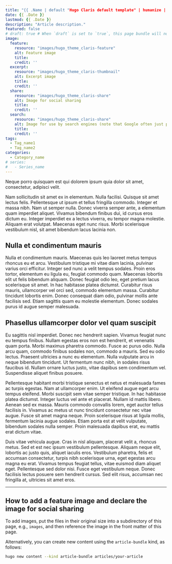 ```yaml
---
title: "{{ .Name | default "Hugo Claris default template" | humanize | strings.FirstUpper }}"
date: {{ .Date }}
lastmod: {{ .Date }}
description: "Article description."
featured: false
# draft: true # When `draft` is set to `true`, this page bundle will not be rendered unless you pass the option `--buildDrafts` to `hugo`
image:
  feature: 
    resource: "images/hugo_theme_claris-feature"
    alt: Feature image
    title: 
    credit: ''
  excerpt: 
    resource: "images/hugo_theme_claris-thumbnail"
    alt: Excerpt image
    title: 
    credit: ''
  share: 
    resource: "images/hugo_theme_claris-share"
    alt: Image for social sharing
    title: 
    credit: ''
  search: 
    resource: "images/hugo_theme_claris-share"
    alt: Image for use by search engines (note that Google often just picks one of the images visible on the page, ingoring the search image)
    title: 
    credit: ''
tags:
  - Tag_name1
  - Tag_name2
categories:
  - Category_name
# series:
#   - Series_name
---
```


Neque porro quisquam est qui dolorem ipsum quia dolor sit amet, consectetur, adipisci velit.

Nam sollicitudin sit amet ex in elementum. Nulla facilisi. Quisque sit amet lectus felis. Pellentesque ut ipsum et tellus fringilla commodo. Integer et massa nibh. Nam ut semper nulla. Donec viverra semper ante, a elementum quam imperdiet aliquet. Vivamus bibendum finibus dui, id cursus eros dictum eu. Integer imperdiet ex a lectus viverra, eu tempor magna molestie. Aliquam erat volutpat. Maecenas eget nunc risus. Morbi scelerisque vestibulum nisl, sit amet bibendum lacus lacinia non.

## Nulla et condimentum mauris

Nulla et condimentum mauris. Maecenas quis leo laoreet metus tempus rhoncus eu et arcu. Vestibulum tristique mi vitae diam lacinia, pulvinar varius orci efficitur. Integer sed nunc a velit tempus sodales. Proin eros tortor, elementum eu ligula eu, feugiat commodo quam. Maecenas lobortis elit ut felis bibendum aliquam. Donec feugiat odio leo, eget pretium lacus scelerisque sit amet. In hac habitasse platea dictumst. Curabitur risus mauris, ullamcorper vel orci sed, commodo elementum massa. Curabitur tincidunt lobortis enim. Donec consequat diam odio, pulvinar mollis ante facilisis sed. Etiam sagittis quam eu molestie elementum. Donec sodales purus id augue semper malesuada.

## Phasellus ullamcorper dolor vel quam suscipit

Eu sagittis nisl imperdiet. Donec nec hendrerit sapien. Vivamus feugiat nunc eu tempus finibus. Nullam egestas eros non est hendrerit, et venenatis quam porta. Morbi maximus pharetra commodo. Fusce ac purus odio. Nulla arcu quam, commodo finibus sodales non, commodo a mauris. Sed eu odio lectus. Praesent ultricies a nunc eu elementum. Nulla vulputate arcu in neque bibendum tincidunt. Ut fermentum nunc nibh, in sodales risus faucibus id. Nullam ornare luctus justo, vitae dapibus sem condimentum vel. Suspendisse aliquet finibus posuere.

Pellentesque habitant morbi tristique senectus et netus et malesuada fames ac turpis egestas. Nam at ullamcorper enim. Ut eleifend augue eget arcu tempus eleifend. Morbi suscipit sem vitae semper tristique. In hac habitasse platea dictumst. Integer luctus vel ante et placerat. Nullam id mattis libero. Aenean sed ex massa. Mauris commodo convallis lorem, eget auctor tellus facilisis in. Vivamus ac metus ut nunc tincidunt consectetur nec vitae augue. Fusce sit amet magna neque. Proin scelerisque risus at ligula mollis, fermentum lacinia augue sodales. Etiam porta est at velit vulputate, bibendum sodales nulla semper. Proin malesuada dapibus erat, eu mattis erat dictum vitae.

Duis vitae vehicula augue. Cras in nisl aliquam, placerat velit a, rhoncus metus. Sed et est nec ipsum vestibulum pellentesque. Aliquam neque elit, lobortis ac justo quis, aliquet iaculis eros. Vestibulum pharetra, felis et accumsan consectetur, turpis nibh scelerisque urna, eget egestas arcu magna eu erat. Vivamus tempus feugiat tellus, vitae euismod diam aliquet eget. Pellentesque sed dolor nisi. Fusce eget vestibulum neque. Donec facilisis lectus posuere sem hendrerit cursus. Sed elit risus, accumsan nec fringilla at, ultricies sit amet eros.

---

## How to add a feature image and declare the image for social sharing

To add images, put the files in their original size into a subdirectory of this page, e.g., `images`, and then reference the image in the front matter of this page.

Alternatively, you can create new content using the `article-bundle` kind, as follows:

```zsh
hugo new content --kind article-bundle articles/your-article
```
